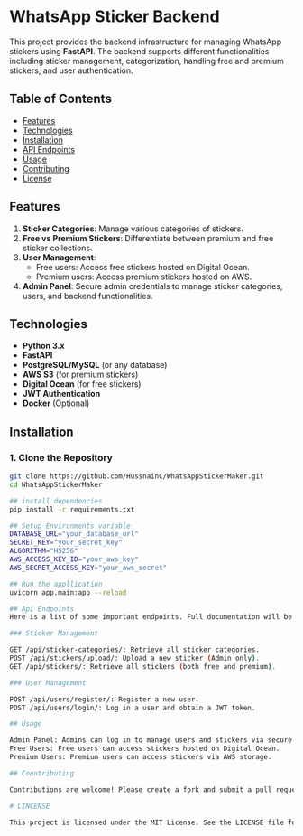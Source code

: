 # WhatsApp Sticker Backend

This project provides the backend infrastructure for managing WhatsApp stickers using **FastAPI**. The backend supports different functionalities including sticker management, categorization, handling free and premium stickers, and user authentication.

## Table of Contents

- [Features](#features)
- [Technologies](#technologies)
- [Installation](#installation)
- [API Endpoints](#api-endpoints)
- [Usage](#usage)
- [Contributing](#contributing)
- [License](#license)

## Features

1. **Sticker Categories**: Manage various categories of stickers.
2. **Free vs Premium Stickers**: Differentiate between premium and free sticker collections.
3. **User Management**:
   - Free users: Access free stickers hosted on Digital Ocean.
   - Premium users: Access premium stickers hosted on AWS.
4. **Admin Panel**: Secure admin credentials to manage sticker categories, users, and backend functionalities.

## Technologies

- **Python 3.x**
- **FastAPI**
- **PostgreSQL/MySQL** (or any database)
- **AWS S3** (for premium stickers)
- **Digital Ocean** (for free stickers)
- **JWT Authentication**
- **Docker** (Optional)

## Installation

### 1. Clone the Repository
```bash
git clone https://github.com/HussnainC/WhatsAppStickerMaker.git
cd WhatsAppStickerMaker

## install dependencies
pip install -r requirements.txt

## Setup Environments variable
DATABASE_URL="your_database_url"
SECRET_KEY="your_secret_key"
ALGORITHM="HS256"
AWS_ACCESS_KEY_ID="your_aws_key"
AWS_SECRET_ACCESS_KEY="your_aws_secret"

## Run the appllication
uvicorn app.main:app --reload

## Api Endpoints
Here is a list of some important endpoints. Full documentation will be available at /docs.

### Sticker Management

GET /api/sticker-categories/: Retrieve all sticker categories.
POST /api/stickers/upload/: Upload a new sticker (Admin only).
GET /api/stickers/: Retrieve all stickers (both free and premium).

### User Management

POST /api/users/register/: Register a new user.
POST /api/users/login/: Log in a user and obtain a JWT token.

## Usage 

Admin Panel: Admins can log in to manage users and stickers via secure credentials.
Free Users: Free users can access stickers hosted on Digital Ocean.
Premium Users: Premium users can access stickers via AWS storage.

## Countributing

Contributions are welcome! Please create a fork and submit a pull request for review.

# LINCENSE

This project is licensed under the MIT License. See the LICENSE file for details.